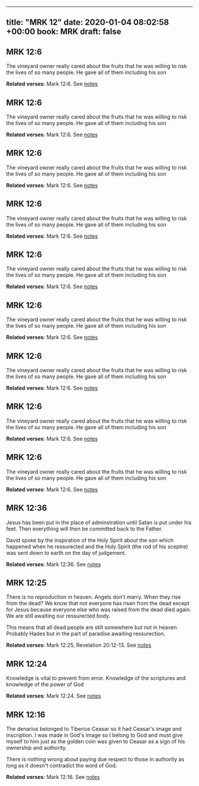 
---
title: "MRK 12"
date: 2020-01-04 08:02:58 +00:00
book: MRK
draft: false
---

## MRK 12:6

The vineyard owner really cared about the fruits that he was willing to risk the lives of so many people. He gave all of them including his son

**Related verses**: Mark 12:6. See [notes](https://my.bible.com/notes/3334888874174047086)


## MRK 12:6

The vineyard owner really cared about the fruits that he was willing to risk the lives of so many people. He gave all of them including his son

**Related verses**: Mark 12:6. See [notes](https://my.bible.com/notes/3334917268496441373)


## MRK 12:6

The vineyard owner really cared about the fruits that he was willing to risk the lives of so many people. He gave all of them including his son

**Related verses**: Mark 12:6. See [notes](https://my.bible.com/notes/3334904801649222634)


## MRK 12:6

The vineyard owner really cared about the fruits that he was willing to risk the lives of so many people. He gave all of them including his son

**Related verses**: Mark 12:6. See [notes](https://my.bible.com/notes/3334922382602920007)


## MRK 12:6

The vineyard owner really cared about the fruits that he was willing to risk the lives of so many people. He gave all of them including his son

**Related verses**: Mark 12:6. See [notes](https://my.bible.com/notes/3334932546794020996)


## MRK 12:6

The vineyard owner really cared about the fruits that he was willing to risk the lives of so many people. He gave all of them including his son

**Related verses**: Mark 12:6. See [notes](https://my.bible.com/notes/3334945296849035486)


## MRK 12:6

The vineyard owner really cared about the fruits that he was willing to risk the lives of so many people. He gave all of them including his son

**Related verses**: Mark 12:6. See [notes](https://my.bible.com/notes/3334976542224409026)


## MRK 12:6

The vineyard owner really cared about the fruits that he was willing to risk the lives of so many people. He gave all of them including his son

**Related verses**: Mark 12:6. See [notes](https://my.bible.com/notes/3334867977220383328)


## MRK 12:6

The vineyard owner really cared about the fruits that he was willing to risk the lives of so many people. He gave all of them including his son

**Related verses**: Mark 12:6. See [notes](https://my.bible.com/notes/3334928308625989739)


## MRK 12:36

Jesus has been put in the place of adminstration until Satan is put under his feet. Then everything will then be committed back to the Father.

David spoke by the inspiration of the Holy Spirit about the son which happened when he ressurected and the Holy Spirit (the rod of his sceptre) was sent down to earth on the day of judgement.

**Related verses**: Mark 12:36. See [notes](https://my.bible.com/notes/3595207254637011483)


## MRK 12:25

There is no reproduction in heaven. Angels don't marry. When they rise from the dead? We know that not everyone has risen from the dead except for Jesus because everyone else who was raised from the dead died again. We are still awaiting our ressurected body.

This means that all dead people are still somewhere but not in heaven. Probably Hades but in the part of paradise awaiting ressurection.

**Related verses**: Mark 12:25, Revelation 20:12-13. See [notes](https://my.bible.com/notes/3595191583735800231)


## MRK 12:24

Knowledge is vital to prevent from error. Knowledge of the scriptures and knowledge of the power of God

**Related verses**: Mark 12:24. See [notes](https://my.bible.com/notes/3595187837987447179)


## MRK 12:16

The denarius belonged to Tiberius Ceasar so it had Ceasar's image and inscription. I was made in God's image so I belong to God and must give myself to him just as the golden coin was given to Ceasar as a sign of his ownership and authority.

There is nothing wrong about paying due respect to those in authority as long as it doesn't contradict the word of God.

**Related verses**: Mark 12:16. See [notes](https://my.bible.com/notes/3595186868969005446)

